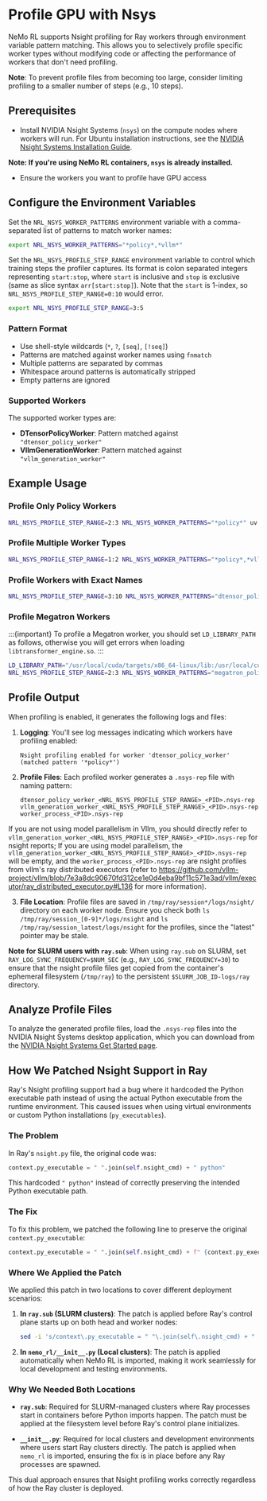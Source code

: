# Profile GPU with Nsys

NeMo RL supports Nsight profiling for Ray workers through environment variable pattern matching. This allows you to selectively profile specific worker types without modifying code or affecting the performance of workers that don't need profiling.

**Note**: To prevent profile files from becoming too large, consider limiting profiling to a smaller number of steps (e.g., 10 steps).

## Prerequisites

* Install NVIDIA Nsight Systems (`nsys`) on the compute nodes where workers will run. For Ubuntu installation instructions, see the [NVIDIA Nsight Systems Installation Guide](https://docs.nvidia.com/nsight-systems/InstallationGuide/index.html#:~:text=Ubuntu%20(minimal%20setup%20for%20containers)).

**Note: If you're using NeMo RL containers, `nsys` is already installed.**

* Ensure the workers you want to profile have GPU access

## Configure the Environment Variables

Set the `NRL_NSYS_WORKER_PATTERNS` environment variable with a comma-separated list of patterns to match worker names:

```bash
export NRL_NSYS_WORKER_PATTERNS="*policy*,*vllm*"
```

Set the `NRL_NSYS_PROFILE_STEP_RANGE` environment variable to control which training steps the profiler captures. Its
format is colon separated integers representing `start:stop`, where `start` is inclusive and `stop` is exclusive
(same as slice syntax `arr[start:stop]`). Note that the `start` is 1-index, so `NRL_NSYS_PROFILE_STEP_RANGE=0:10` would error.

```bash
export NRL_NSYS_PROFILE_STEP_RANGE=3:5
```

### Pattern Format

- Use shell-style wildcards (`*`, `?`, `[seq]`, `[!seq]`)
- Patterns are matched against worker names using `fnmatch`
- Multiple patterns are separated by commas
- Whitespace around patterns is automatically stripped
- Empty patterns are ignored

### Supported Workers

The supported worker types are:
- **DTensorPolicyWorker**: Pattern matched against `"dtensor_policy_worker"`
- **VllmGenerationWorker**: Pattern matched against `"vllm_generation_worker"`

## Example Usage

### Profile Only Policy Workers
```bash
NRL_NSYS_PROFILE_STEP_RANGE=2:3 NRL_NSYS_WORKER_PATTERNS="*policy*" uv run examples/run_grpo_math.py grpo.max_num_steps=5
```

### Profile Multiple Worker Types

```bash
NRL_NSYS_PROFILE_STEP_RANGE=1:2 NRL_NSYS_WORKER_PATTERNS="*policy*,*vllm*" uv run examples/run_grpo_math.py grpo.max_num_steps=5
```

### Profile Workers with Exact Names

```bash
NRL_NSYS_PROFILE_STEP_RANGE=3:10 NRL_NSYS_WORKER_PATTERNS="dtensor_policy_worker,vllm_generation_worker" uv run examples/run_grpo_math.py grpo.max_num_steps=5
```

### Profile Megatron Workers

:::{important}
To profile a Megatron worker, you should set `LD_LIBRARY_PATH` as follows, otherwise you will get errors when loading `libtransformer_engine.so`.
:::

```bash
LD_LIBRARY_PATH="/usr/local/cuda/targets/x86_64-linux/lib:/usr/local/cuda/lib64:/usr/local/cuda/lib:/usr/local/nvidia/lib64:/usr/local/nvidia/lib:/usr/lib/x86_64-linux-gnu" \
NRL_NSYS_PROFILE_STEP_RANGE=2:3 NRL_NSYS_WORKER_PATTERNS="megatron_policy_worker,vllm_generation_worker" uv run examples/run_grpo_math.py --config examples/configs/grpo_math_1B_megatron.yaml grpo.max_num_steps=5
```

## Profile Output

When profiling is enabled, it generates the following logs and files:

1. **Logging**: You'll see log messages indicating which workers have profiling enabled:
   ```
   Nsight profiling enabled for worker 'dtensor_policy_worker' (matched pattern '*policy*')
   ```

2. **Profile Files**: Each profiled worker generates a `.nsys-rep` file with naming pattern:
   ```
   dtensor_policy_worker_<NRL_NSYS_PROFILE_STEP_RANGE>_<PID>.nsys-rep
   vllm_generation_worker_<NRL_NSYS_PROFILE_STEP_RANGE>_<PID>.nsys-rep
   worker_process_<PID>.nsys-rep
   ```
If you are not using model parallelism in Vllm, you should directly refer to `vllm_generation_worker_<NRL_NSYS_PROFILE_STEP_RANGE>_<PID>.nsys-rep` for nsight reports; If you are using model parallelism, the `vllm_generation_worker_<NRL_NSYS_PROFILE_STEP_RANGE>_<PID>.nsys-rep` will be empty, and the `worker_process_<PID>.nsys-rep` are nsight profiles from vllm's ray distributed executors (refer to https://github.com/vllm-project/vllm/blob/7e3a8dc90670fd312ce1e0d4eba9bf11c571e3ad/vllm/executor/ray_distributed_executor.py#L136 for more information).

3. **File Location**: Profile files are saved in `/tmp/ray/session*/logs/nsight/` directory on each worker node. Ensure you check both `ls /tmp/ray/session_[0-9]*/logs/nsight` and `ls /tmp/ray/session_latest/logs/nsight` for the profiles, since the "latest" pointer may be stale.

**Note for SLURM users with `ray.sub`**: When using `ray.sub` on SLURM, set `RAY_LOG_SYNC_FREQUENCY=$NUM_SEC` (e.g., `RAY_LOG_SYNC_FREQUENCY=30`) to ensure that the nsight profile files get copied from the container's ephemeral filesystem (`/tmp/ray`) to the persistent `$SLURM_JOB_ID-logs/ray` directory.

## Analyze Profile Files

To analyze the generated profile files, load the `.nsys-rep` files into the NVIDIA Nsight Systems desktop application, which you can download from the [NVIDIA Nsight Systems Get Started page](https://developer.nvidia.com/nsight-systems/get-started).

## How We Patched Nsight Support in Ray

Ray's Nsight profiling support had a bug where it hardcoded the Python executable path instead of using the actual Python executable from the runtime environment. This caused issues when using virtual environments or custom Python installations (`py_executables`).

### The Problem

In Ray's `nsight.py` file, the original code was:

```python
context.py_executable = " ".join(self.nsight_cmd) + " python"
```

This hardcoded `" python"` instead of correctly preserving the intended Python executable path.

### The Fix

To fix this problem, we patched the following line to preserve the original `context.py_executable`:

```python
context.py_executable = " ".join(self.nsight_cmd) + f" {context.py_executable}"
```

### Where We Applied the Patch

We applied this patch in two locations to cover different deployment scenarios:

1. **In `ray.sub` (SLURM clusters)**: The patch is applied before Ray's control plane starts up on both head and worker nodes:
   ```bash
   sed -i 's/context\.py_executable = " "\.join(self\.nsight_cmd) + " python"/context.py_executable = " ".join(self.nsight_cmd) + f" {context.py_executable}"/g' /opt/nemo_rl_venv/lib64/python*/site-packages/ray/_private/runtime_env/nsight.py
   ```

2. **In `nemo_rl/__init__.py` (Local clusters)**: The patch is applied automatically when NeMo RL is imported, making it work seamlessly for local development and testing environments.

### Why We Needed Both Locations

- **`ray.sub`**: Required for SLURM-managed clusters where Ray processes start in containers before Python imports happen. The patch must be applied at the filesystem level before Ray's control plane initializes.

- **`__init__.py`**: Required for local clusters and development environments where users start Ray clusters directly. The patch is applied when `nemo_rl` is imported, ensuring the fix is in place before any Ray processes are spawned.

This dual approach ensures that Nsight profiling works correctly regardless of how the Ray cluster is deployed.
